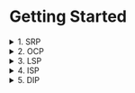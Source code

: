 # Getting Started

<details>
<summary>1. SRP</summary>

- [ ] Introduction
- [ ] Singleton

</details>

<details>
<summary>2. OCP</summary>

- [ ] Introduction
- [ ] Adapter Pattern

</details>

<details>
<summary>3. LSP</summary>

- [ ] Introduction
- [ ] Observer Pattern

</details>

<details>
<summary>4. ISP</summary>

- [ ] Introduction
- [ ] Observer Pattern

</details>

<details>
<summary>5. DIP</summary>

- [ ] Introduction
- [ ] Observer Pattern

</details>